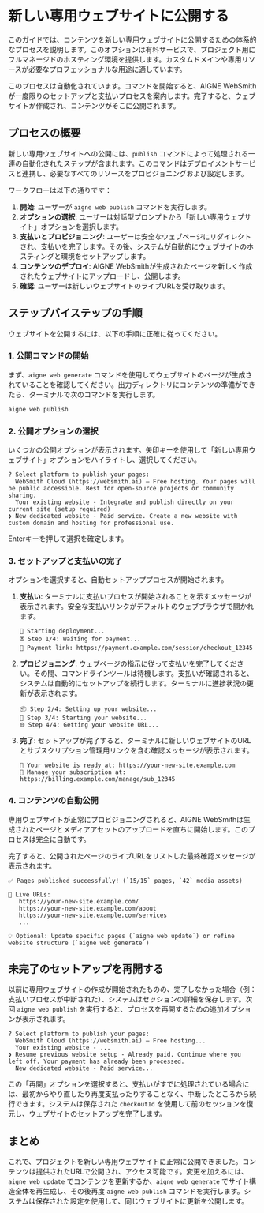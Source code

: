 # 新しい専用ウェブサイトに公開する

このガイドでは、コンテンツを新しい専用ウェブサイトに公開するための体系的なプロセスを説明します。このオプションは有料サービスで、プロジェクト用にフルマネージドのホスティング環境を提供します。カスタムドメインや専用リソースが必要なプロフェッショナルな用途に適しています。

このプロセスは自動化されています。コマンドを開始すると、AIGNE WebSmithが一度限りのセットアップと支払いプロセスを案内します。完了すると、ウェブサイトが作成され、コンテンツがそこに公開されます。

## プロセスの概要

新しい専用ウェブサイトへの公開には、`publish` コマンドによって処理される一連の自動化されたステップが含まれます。このコマンドはデプロイメントサービスと連携し、必要なすべてのリソースをプロビジョニングおよび設定します。

ワークフローは以下の通りです：
1.  **開始**: ユーザーが `aigne web publish` コマンドを実行します。
2.  **オプションの選択**: ユーザーは対話型プロンプトから「新しい専用ウェブサイト」オプションを選択します。
3.  **支払いとプロビジョニング**: ユーザーは安全なウェブページにリダイレクトされ、支払いを完了します。その後、システムが自動的にウェブサイトのホスティングと環境をセットアップします。
4.  **コンテンツのデプロイ**: AIGNE WebSmithが生成されたページを新しく作成されたウェブサイトにアップロードし、公開します。
5.  **確認**: ユーザーは新しいウェブサイトのライブURLを受け取ります。

## ステップバイステップの手順

ウェブサイトを公開するには、以下の手順に正確に従ってください。

### 1. 公開コマンドの開始

まず、`aigne web generate` コマンドを使用してウェブサイトのページが生成されていることを確認してください。出力ディレクトリにコンテンツの準備ができたら、ターミナルで次のコマンドを実行します。

```bash
aigne web publish
```

### 2. 公開オプションの選択

いくつかの公開オプションが表示されます。矢印キーを使用して「新しい専用ウェブサイト」オプションをハイライトし、選択してください。

```text
? Select platform to publish your pages:
  WebSmith Cloud (https://websmith.ai) – Free hosting. Your pages will be public accessible. Best for open-source projects or community sharing.
  Your existing website - Integrate and publish directly on your current site (setup required)
❯ New dedicated website - Paid service. Create a new website with custom domain and hosting for professional use.
```

Enterキーを押して選択を確定します。

### 3. セットアップと支払いの完了

オプションを選択すると、自動セットアッププロセスが開始されます。

1.  **支払い**: ターミナルに支払いプロセスが開始されることを示すメッセージが表示されます。安全な支払いリンクがデフォルトのウェブブラウザで開かれます。

    ```text
    🚀 Starting deployment...
    ⏳ Step 1/4: Waiting for payment...
    🔗 Payment link: https://payment.example.com/session/checkout_12345
    ```

2.  **プロビジョニング**: ウェブページの指示に従って支払いを完了してください。その間、コマンドラインツールは待機します。支払いが確認されると、システムは自動的にセットアップを続行します。ターミナルに進捗状況の更新が表示されます。

    ```text
    📦 Step 2/4: Setting up your website...
    🚀 Step 3/4: Starting your website...
    🌐 Step 4/4: Getting your website URL...
    ```

3.  **完了**: セットアップが完了すると、ターミナルに新しいウェブサイトのURLとサブスクリプション管理用リンクを含む確認メッセージが表示されます。

    ```text
    🔗 Your website is ready at: https://your-new-site.example.com
    🔗 Manage your subscription at: https://billing.example.com/manage/sub_12345
    ```

### 4. コンテンツの自動公開

専用ウェブサイトが正常にプロビジョニングされると、AIGNE WebSmithは生成されたページとメディアアセットのアップロードを直ちに開始します。このプロセスは完全に自動です。

完了すると、公開されたページのライブURLをリストした最終確認メッセージが表示されます。

```text
✅ Pages published successfully! (`15/15` pages, `42` media assets)

🔗 Live URLs:
   https://your-new-site.example.com/
   https://your-new-site.example.com/about
   https://your-new-site.example.com/services
   ...

💡 Optional: Update specific pages (`aigne web update`) or refine website structure (`aigne web generate`)
```

## 未完了のセットアップを再開する

以前に専用ウェブサイトの作成が開始されたものの、完了しなかった場合（例：支払いプロセスが中断された）、システムはセッションの詳細を保存します。次回 `aigne web publish` を実行すると、プロセスを再開するための追加オプションが表示されます。

```text
? Select platform to publish your pages:
  WebSmith Cloud (https://websmith.ai) – Free hosting...
  Your existing website - ...
❯ Resume previous website setup - Already paid. Continue where you left off. Your payment has already been processed.
  New dedicated website - Paid service...
```

この「再開」オプションを選択すると、支払いがすでに処理されている場合には、最初からやり直したり再度支払ったりすることなく、中断したところから続行できます。システムは保存された `checkoutId` を使用して前のセッションを復元し、ウェブサイトのセットアップを完了します。

## まとめ

これで、プロジェクトを新しい専用ウェブサイトに正常に公開できました。コンテンツは提供されたURLで公開され、アクセス可能です。変更を加えるには、`aigne web update` でコンテンツを更新するか、`aigne web generate` でサイト構造全体を再生成し、その後再度 `aigne web publish` コマンドを実行します。システムは保存された設定を使用して、同じウェブサイトに更新を公開します。